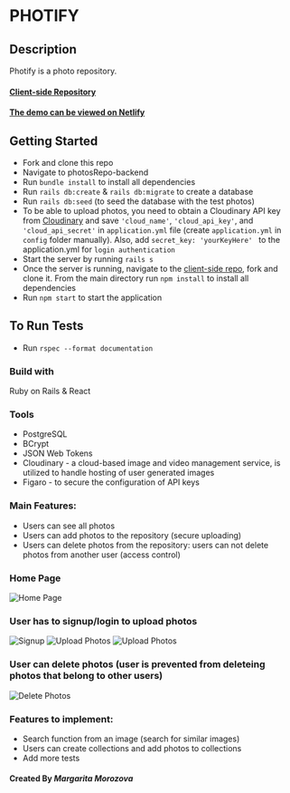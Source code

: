 # PHOTIFY

## Description

Photify is a photo repository.

#### [Client-side Repository](https://github.com/rita-morozova/photos-repo-frontend)

#### [The demo can be viewed on Netlify](https://fall-photify.netlify.app/) 

## Getting Started
- Fork and clone this repo
- Navigate to photosRepo-backend
- Run `bundle install` to install all dependencies 
- Run `rails db:create` & `rails db:migrate` to create a database
- Run `rails db:seed` (to seed the database with the test photos) 
- To be able to upload photos, you need to obtain a Cloudinary API key from [Cloudinary](https://cloudinary.com/) and save `'cloud_name'`, `'cloud_api_key'`, and `'cloud_api_secret'` in `application.yml` file (create `application.yml` in `config` folder manually). Also, add `secret_key: 'yourKeyHere' ` to the application.yml for `login authentication`
- Start the server by running `rails s`
- Once the server is running, navigate to the [client-side repo](https://github.com/rita-morozova/photos-repo-frontend), fork and clone it. From the main directory run `npm install` to install all dependencies
- Run `npm start` to start the application

## To Run Tests
- Run `rspec --format documentation`

### Build with
Ruby on Rails & React

### Tools
* PostgreSQL
* BCrypt
* JSON Web Tokens
* Cloudinary - a cloud-based image and video management service, is utilized to handle hosting of user generated images
* Figaro - to secure the configuration of API keys

### Main Features:
* Users can see all photos
* Users can add photos to the repository (secure uploading)
* Users can delete photos from the repository: users can not delete photos from another user (access control)

 
### Home Page

![Home Page](https://res.cloudinary.com/diexi8g0j/image/upload/v1632770433/1_jqemdj.png)

### User has to signup/login to upload photos

![Signup](https://res.cloudinary.com/diexi8g0j/image/upload/v1632770428/2_mkcuap.png)
![Upload Photos](https://res.cloudinary.com/diexi8g0j/image/upload/v1632770425/5_nkimhx.png)
![Upload Photos](https://res.cloudinary.com/diexi8g0j/image/upload/v1632770420/3_ouu54j.png)

### User can delete photos (user is prevented from deleteing photos that belong to other users)

![Delete Photos](https://res.cloudinary.com/diexi8g0j/image/upload/v1632770434/4_mxuqrw.png)

### Features to implement:
* Search function from an image (search for similar images)
* Users can create collections and add photos to collections
* Add more tests

#### Created By _**Margarita Morozova**_
